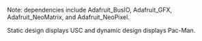 Note: dependencies include Adafruit_BusIO, Adafruit_GFX, Adafruit_NeoMatrix, and Adafruit_NeoPixel.

Static design displays USC and dynamic design displays Pac-Man.
